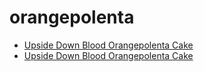 # orangepolenta

 * [Upside Down Blood Orangepolenta Cake](../../index/u/upside-down-blood-orangepolenta-cake.json)
 * [Upside Down Blood Orangepolenta Cake](../../index/u/upside-down-blood-orangepolenta-cake.json)

